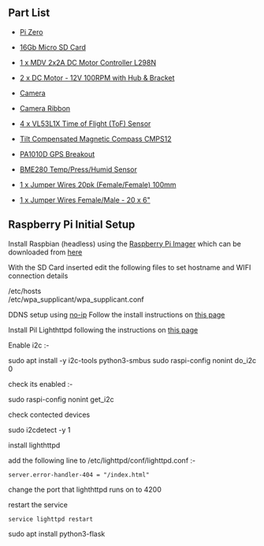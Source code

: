 ## Part List

- [Pi Zero](https://tinyurl.com/7ky7ytzn)
- [16Gb Micro SD Card](https://tinyurl.com/47mbs2ju)
- [1 x MDV 2x2A DC Motor Controller L298N](https://tinyurl.com/b5xmh8cu)

- [2 x DC Motor - 12V 100RPM with Hub & Bracket](https://tinyurl.com/bdnzzzed)

- [Camera](https://tinyurl.com/2s3mbwwj)

- [Camera Ribbon](https://tinyurl.com/tt5sc6a9)

- [4 x VL53L1X Time of Flight (ToF) Sensor](https://tinyurl.com/2jvawywv)

- [Tilt Compensated Magnetic Compass CMPS12](https://tinyurl.com/jz88j5ah)

- [PA1010D GPS Breakout](https://tinyurl.com/8jabzby7)

- [BME280 Temp/Press/Humid Sensor](https://tinyurl.com/ys6bf4w7)

- [1 x Jumper Wires 20pk (Female/Female) 100mm](https://tinyurl.com/yc5jhwy2)

- [1 x Jumper Wires Female/Male - 20 x 6"](https://tinyurl.com/fa5pjt72)

## Raspberry Pi Initial Setup

Install Raspbian (headless) using the [Raspberry Pi Imager](https://www.raspberrypi.com/news/raspberry-pi-imager-imaging-utility/) which can be downloaded from [here](https://www.raspberrypi.com/software/)

With the SD Card inserted edit the following files to set hostname and WIFI connection details

/etc/hosts \
/etc/wpa_supplicant/wpa_supplicant.conf

DDNS setup using [no-ip](https://www.noip.com/)
Follow the install instructions on [this page](https://www.noip.com/support/knowledgebase/installing-the-linux-dynamic-update-client-on-ubuntu/)

Install Pil Lighthttpd following the instructions on [this page](https://pimylifeup.com/raspberry-pi-lighttpd/)

Enable i2c :-

sudo apt install -y i2c-tools python3-smbus
sudo raspi-config nonint do_i2c 0

check its enabled :-

sudo raspi-config nonint get_i2c

check contected devices

sudo i2cdetect -y 1

install lighthttpd

add the following line to /etc/lighttpd/conf/lighttpd.conf :-

    server.error-handler-404 = "/index.html"

change the port that lighthttpd runs on to 4200

restart the service

    service lighttpd restart

sudo apt install python3-flask
